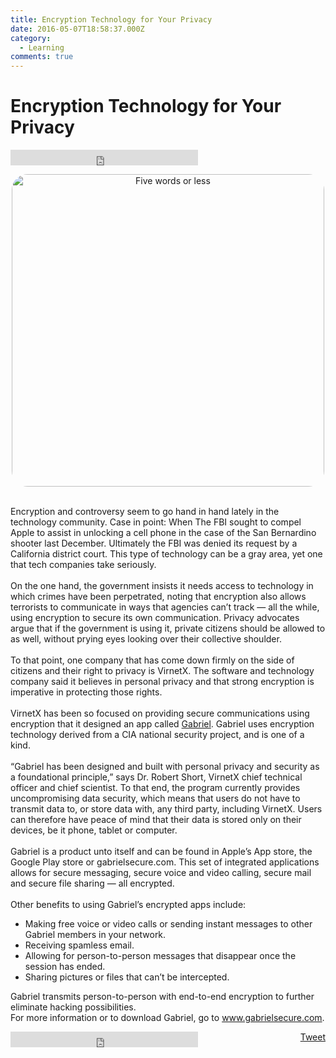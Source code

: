 ```yaml
---
title: Encryption Technology for Your Privacy
date: 2016-05-07T18:58:37.000Z
category:
  - Learning
comments: true
---
```


<h1>Encryption Technology for Your Privacy</h1>

<iframe src="https://www.facebook.com/plugins/like.php?href=https%3A%2F%2Fwww.copyrightfreecontent.com%2Fcomputers%2Fencryption-technology-for-your-privacy-2%2F&layout=standard&show_faces=true&width=300&height=25&action=like&font=arial&colorscheme=light"  id="fbLikeIframe" name="fbLikeIframe"  scrolling="no" frameborder="0" allowTransparency="true"  class="fbLikeContainer"  style="border:none; overflow:hidden; width:300px; height:25px; display:inline;"  ></iframe>

<p style="text-align:center;">
<img class="category-img" src="https://ftper.newsusa.com/Thumbnail/GabrielEncryption.jpg" alt="Five words or less" width="500" style="border-radius:25px"/>
</p>
<p>
<br>
Encryption and controversy seem to go hand in hand lately in the technology community. Case in point: When The FBI sought to compel Apple to assist in unlocking a cell phone in the case of the San Bernardino shooter last December. Ultimately the FBI was denied its request by a California district court. This type of technology can be a gray area, yet one that tech companies take seriously.<br /><br />
On the one hand, the government insists it needs access to technology in which crimes have been perpetrated, noting that encryption also allows terrorists to communicate in ways that agencies can’t track — all the while, using encryption to secure its own communication. Privacy advocates argue that if the government is using it, private citizens should be allowed to as well, without prying eyes looking over their collective shoulder.<br /><br />
To that point, one company that has come down firmly on the side of citizens and their right to privacy is VirnetX. The software and technology company said it believes in personal privacy and that strong encryption is imperative in protecting those rights.<br /><br />
VirnetX has been so focused on providing secure communications using encryption that it designed an app called <a href="http://www.gabrielsecure.com/">Gabriel</a>.  Gabriel uses encryption technology derived from a CIA national security project, and is one of a kind.<br /><br />
“Gabriel has been designed and built with personal privacy and security as a foundational principle,” says Dr. Robert Short, VirnetX chief technical officer and chief scientist. To that end, the program currently provides uncompromising data security, which means that users do not have to transmit data to, or store data with, any third party, including VirnetX. Users can therefore have peace of mind that their data is stored only on their devices, be it phone, tablet or computer.<br /><br />
Gabriel is a product unto itself and can be found in Apple’s App store, the Google Play store or gabrielsecure.com. This set of integrated applications allows for  secure messaging, secure voice and video calling, secure mail and secure file sharing — all encrypted.<br /><br />
Other benefits to using Gabriel’s encrypted apps include:<br />

- Making free voice or video calls or sending instant messages to other Gabriel members in your network.<br />
- Receiving spamless email.<br />
- Allowing for person-to-person messages that disappear once the session has ended.<br />
- Sharing pictures or files that can’t be intercepted.<br />

Gabriel transmits person-to-person with end-to-end encryption to further eliminate hacking possibilities.<br />
For more information or to download Gabriel, go to  <a href="http://www.gabrielsecure.com/">www.gabrielsecure.com</a>. 
</p>
<div style="float: right; margin-left: 10px;"><a href="https://twitter.com/share" class="twitter-share-button" data-via="newsusaupdates" data-count="horizontal" data-url="https://www.copyrightfreecontent.com/computers/encryption-technology-for-your-privacy-2/">Tweet</a></div>
<iframe src="https://www.facebook.com/plugins/like.php?href=https%3A%2F%2Fwww.copyrightfreecontent.com%2Fcomputers%2Fencryption-technology-for-your-privacy-2%2F&layout=standard&show_faces=true&width=300&height=25&action=like&font=arial&colorscheme=light"  id="fbLikeIframe" name="fbLikeIframe"  scrolling="no" frameborder="0" allowTransparency="true"  class="fbLikeContainer"  style="border:none; overflow:hidden; width:300px; height:25px; display:inline;"  ></iframe>